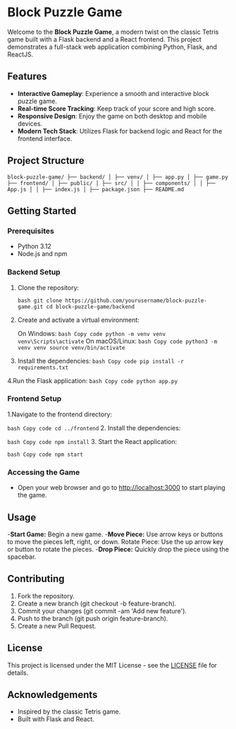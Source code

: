 # Block Puzzle Game

Welcome to the **Block Puzzle Game**, a modern twist on the classic Tetris game built with a Flask backend and a React frontend. This project demonstrates a full-stack web application combining Python, Flask, and ReactJS.

## Features

- **Interactive Gameplay**: Experience a smooth and interactive block puzzle game.
- **Real-time Score Tracking**: Keep track of your score and high score.
- **Responsive Design**: Enjoy the game on both desktop and mobile devices.
- **Modern Tech Stack**: Utilizes Flask for backend logic and React for the frontend interface.

## Project Structure

`block-puzzle-game/
├── backend/
│ ├── venv/
│ ├── app.py
│ ├── game.py
├── frontend/
│ ├── public/
│ ├── src/
│ │ ├── components/
│ │ ├── App.js
│ │ ├── index.js
│ ├── package.json
├── README.md`

## Getting Started

### Prerequisites

- Python 3.12
- Node.js and npm

### Backend Setup

1. Clone the repository:

   `bash
   git clone https://github.com/yourusername/block-puzzle-game.git
   cd block-puzzle-game/backend`
2. Create and activate a virtual environment:

    On Windows:
        `bash
        Copy code
        python -m venv venv
        venv\Scripts\activate`
    On macOS/Linux:
        `bash
        Copy code
        python3 -m venv venv
        source venv/bin/activate`

3. Install the dependencies:
    `bash
    Copy code
    pip install -r requirements.txt`

4.Run the Flask application:
`bash
Copy code
python app.py`

### Frontend Setup

1.Navigate to the frontend directory:

`bash
Copy code
cd ../frontend`
2. Install the dependencies:

`bash
Copy code
npm install`
3. Start the React application:

`bash
Copy code
npm start`

### Accessing the Game

- Open your web browser and go to [http://localhost:3000](http://localhost:3000) to start playing the game.

## Usage

-**Start Game:** Begin a new game.
-**Move Piece:** Use arrow keys or buttons to move the pieces left, right, or down.
Rotate Piece: Use the up arrow key or button to rotate the pieces.
-**Drop Piece:** Quickly drop the piece using the spacebar.

## Contributing

1. Fork the repository.
2. Create a new branch (git checkout -b feature-branch).
3. Commit your changes (git commit -am 'Add new feature').
4. Push to the branch (git push origin feature-branch).
5. Create a new Pull Request.

## License

This project is licensed under the MIT License - see the [LICENSE](https://www.example.com) file for details.

## Acknowledgements

- Inspired by the classic Tetris game.
- Built with Flask and React.
  